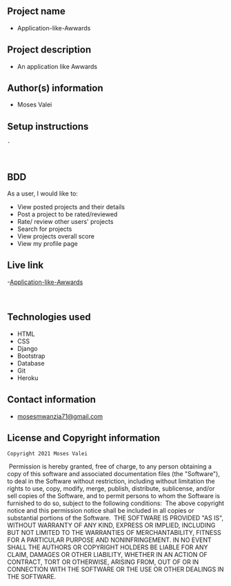 ## Project name
- Application-like-Awwards 
​
## Project description
- An application like Awwards
## Author(s) information
- Moses Valei
  
## Setup instructions
    - 
​
## BDD
As a user, I would like to:
- View posted projects and their details
- Post a project to be rated/reviewed
- Rate/ review other users' projects
- Search for projects 
- View projects overall score
- View my profile page
​
## Live link
   -[Application-like-Awwards]()
   
​
## Technologies used
- HTML
- CSS
- Django
- Bootstrap
- Database
- Git
- Heroku
  
## Contact information
- mosesmwanzia71@gmail.com
  
## License and Copyright information
    Copyright 2021 Moses Valei
​
    Permission is hereby granted, free of charge, to any person obtaining a copy of this software and associated documentation files (the "Software"), to deal in the Software without restriction, including without limitation the rights to use, copy, modify, merge, publish, distribute, sublicense, and/or sell copies of the Software, and to permit persons to whom the Software is furnished to do so, subject to the following conditions:
​
    The above copyright notice and this permission notice shall be included in all copies or substantial portions of the Software.
​
    THE SOFTWARE IS PROVIDED "AS IS", WITHOUT WARRANTY OF ANY KIND, EXPRESS OR IMPLIED, INCLUDING BUT NOT LIMITED TO THE WARRANTIES OF MERCHANTABILITY, FITNESS FOR A PARTICULAR PURPOSE AND NONINFRINGEMENT. IN NO EVENT SHALL THE AUTHORS OR COPYRIGHT HOLDERS BE LIABLE FOR ANY CLAIM, DAMAGES OR OTHER LIABILITY, WHETHER IN AN ACTION OF CONTRACT, TORT OR OTHERWISE, ARISING FROM, OUT OF OR IN CONNECTION WITH THE SOFTWARE OR THE USE OR OTHER DEALINGS IN THE SOFTWARE.